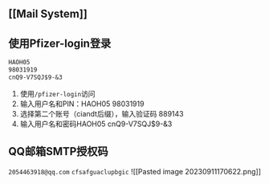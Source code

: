 ## [[Mail System]]

## 使用Pfizer-login登录
```md
HAOH05  
98031919  
cnQ9-V7SQJ$9-&3
```

1. 使用` /pfizer-login `访问
2. 输入用户名和PIN：HAOH05  98031919  
3. 选择第二个账号（ciandt后缀），输入验证码 889143
4. 输入用户名和密码HAOH05  cnQ9-V7SQJ$9-&3

## QQ邮箱SMTP授权码
`2054463918@qq.com`
`cfsafguaclupbgic`
![[Pasted image 20230911170622.png]]